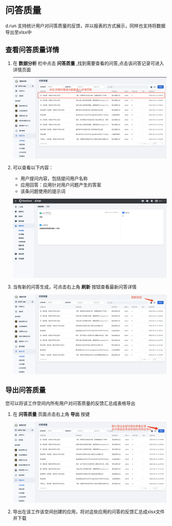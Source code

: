 # 问答质量

d.run 支持统计用户对问答质量的反馈，并以报表的方式展示，同样也支持将数据导出至xlsx中

## 查看问答质量详情

1. 在 **数据分析** 栏中点击 **问答质量** ,找到需要查看的问答,点击该问答记录可进入详情页面

    ![详情菜单](images/qa-quality.jpg)

2. 可以查看以下内容：

    - 用户提问内容，包括提问用户名称
    - 应用回答：应用针对用户问题产生的答案
    - 该条问题使用的提示词

    ![查看的详情](images/qa-quality-detail.png)

3. 当有新的问答生成，可点击右上角 **刷新** 按钮查看最新问答详情

    ![刷新](images/refresh-qa-quality.jpg)

## 导出问答质量

您可以将该工作空间内所有用户对问答质量的反馈汇总成表格导出

1. 在 **问答质量** 页面点击右上角 **导出** 按键

    ![导出](images/export-qa-quality.jpg)

2. 导出在该工作该空间创建的应用，将对这些应用的问答的反馈汇总成xlsx文件并下载
